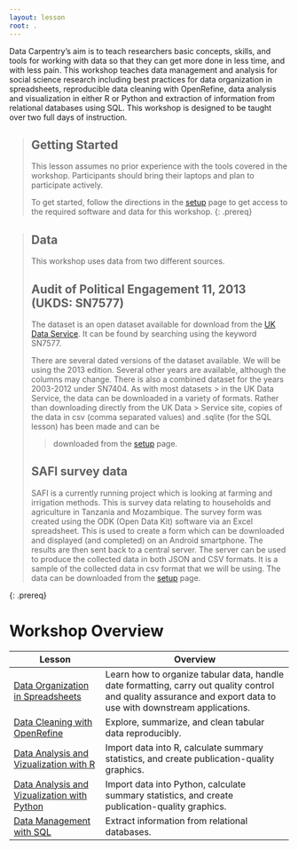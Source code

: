 ```yaml
---
layout: lesson
root: .
---
```


Data Carpentry’s aim is to teach researchers basic concepts, skills, and tools for working
with data so that they can get more done in less time, and with less pain. This workshop
teaches data management and analysis for social science research including best practices for data organization 
in spreadsheets, reproducible data cleaning with OpenRefine, data analysis and visualization in either R or Python
and extraction of information from relational databases using SQL. This workshop is designed to 
be taught over two full days of instruction.

> ## Getting Started
>
> This lesson assumes no prior experience with the tools covered in the workshop. 
> Participants should bring their laptops and plan to participate actively. 
> 
> To get started, follow the directions in the [setup](./setup.md) page to 
> get access to the required software and data for this workshop.
{: .prereq}

> ## Data
> 
> This workshop uses data from two different sources.
> 
> ## Audit of Political Engagement 11, 2013 (UKDS: SN7577)
> 
> The dataset is an open dataset available for download from the [UK Data Service](https://www.ukdataservice.ac.uk/ ). It can 
> be found by searching using the keyword SN7577.
> 
> There are several dated versions of the dataset available. We will be using the 2013 edition. Several other years are available, 
> although the columns may change. There is also a combined dataset for the years 2003-2012 under SN7404. As with most datasets > in the UK Data Service, the data can be downloaded in a variety of formats.  Rather than downloading directly from the UK Data > Service site, copies of the data in csv (comma separated values) and .sqlite (for the SQL lesson)  has been made and can be 
> > downloaded from the [setup](./setup.md) page. 
> 
> ## SAFI survey data
> 
> SAFI is a currently running project which is looking at farming and irrigation methods. This is survey data relating to households and agriculture in Tanzania and Mozambique. The survey form was created using the ODK (Open Data Kit) software via an Excel spreadsheet. This is used to create a form which can be downloaded and displayed (and completed) on an Android smartphone. The results are then sent back to a central server. The server can be used to produce the collected data in both JSON and CSV formats.
> It is a sample of the collected data in csv format that we will be using. The data can be downloaded from the [setup](./setup.md) page.
> 
{: .prereq} 

# Workshop Overview 

| Lesson    | Overview |
| ------- | ---------- |
| [Data Organization in Spreadsheets](https://datacarpentry.github.io/spreadsheets-socialsci/) | Learn how to organize tabular data, handle date formatting, carry out quality control and quality assurance and export data to use with downstream applications. |
| [Data Cleaning with OpenRefine](https://datacarpentry.github.io/openrefine-socialsci/) | Explore, summarize, and clean tabular data reproducibly. |
| [Data Analysis and Vizualization with R](https://datacarpentry.github.io/r-socialsci) | Import data into R, calculate summary statistics, and create publication-quality graphics.|
| [Data Analysis and Vizualization with Python](https://datacarpentry.github.io/python-socialsci/) | Import data into Python, calculate summary statistics, and create publication-quality graphics.|
| [Data Management with SQL](https://datacarpentry.github.io/sql-socialsci/) | Extract information from relational databases. |
